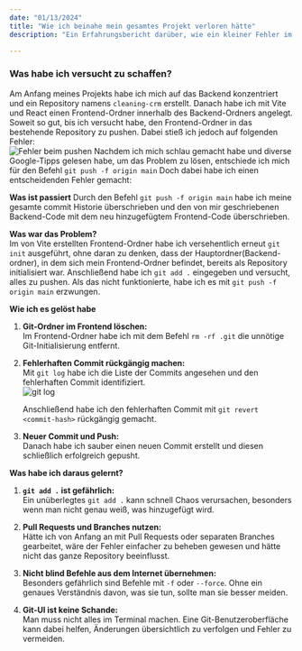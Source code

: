 ```yaml
---
date: "01/13/2024"
title: "Wie ich beinahe mein gesamtes Projekt verloren hätte"
description: "Ein Erfahrungsbericht darüber, wie ein kleiner Fehler im Umgang mit Git beinahe zur Katastrophe geführt hat – und was ich daraus gelernt habe."

---
```

### Was habe ich versucht zu schaffen?
Am Anfang meines Projekts habe ich mich auf das Backend konzentriert und ein Repository namens `cleaning-crm` erstellt. Danach habe ich mit Vite und React einen Frontend-Ordner innerhalb des Backend-Ordners angelegt. Soweit so gut, bis ich versucht habe, den Frontend-Ordner in das bestehende Repository zu pushen. Dabei stieß ich jedoch auf folgenden Fehler:  
![Fehler beim pushen](/fehler-beim-pushen.png)
Nachdem ich mich schlau gemacht habe und diverse Google-Tipps gelesen habe, um das Problem zu lösen, entschiede ich mich für den Befehl  `git push -f origin main` Doch dabei habe ich einen entscheidenden Fehler gemacht:

**Was ist passiert**
Durch den Befehl `git push -f origin main` habe ich meine gesamte commit Historie überschrieben und den von mir geschriebenen Backend-Code mit dem neu hinzugefügtem Frontend-Code überschrieben.

**Was war das Problem?**  
Im von Vite erstellten Frontend-Ordner habe ich versehentlich erneut `git init` ausgeführt, ohne daran zu denken, dass der Hauptordner(Backend-ordner), in dem sich mein Frontend-Ordner befindet, bereits als Repository initialisiert war. Anschließend habe ich `git add .` eingegeben und versucht, alles zu pushen. Als das nicht funktionierte, habe ich es mit `git push -f origin main` erzwungen.

**Wie ich es gelöst habe**
1. **Git-Ordner im Frontend löschen:**  
    Im Frontend-Ordner habe ich mit dem Befehl `rm -rf .git` die unnötige Git-Initialisierung entfernt.
2. **Fehlerhaften Commit rückgängig machen:**  
    Mit `git log` habe ich die Liste der Commits angesehen und den fehlerhaften Commit identifiziert.  
    ![git log](/git-log.png)
    
    Anschließend habe ich den fehlerhaften Commit mit `git revert <commit-hash>` rückgängig gemacht.
3. **Neuer Commit und Push:**  
    Danach habe ich sauber einen neuen Commit erstellt und diesen schließlich  erfolgreich gepusht.
    

**Was habe ich daraus gelernt?**

1. **`git add .` ist gefährlich:**  
    Ein unüberlegtes `git add .` kann schnell Chaos verursachen, besonders wenn man nicht genau weiß, was hinzugefügt wird.
    
2. **Pull Requests und Branches nutzen:**  
    Hätte ich von Anfang an mit Pull Requests oder separaten Branches gearbeitet, wäre der Fehler einfacher zu beheben gewesen und hätte nicht das ganze Repository beeinflusst.
    
3. **Nicht blind Befehle aus dem Internet übernehmen:**  
    Besonders gefährlich sind Befehle mit `-f` oder `--force`. Ohne ein genaues Verständnis davon, was sie tun, sollte man sie besser meiden.
    
4. **Git-UI ist keine Schande:**  
    Man muss nicht alles im Terminal machen. Eine Git-Benutzeroberfläche kann dabei helfen, Änderungen übersichtlich zu verfolgen und Fehler zu vermeiden.